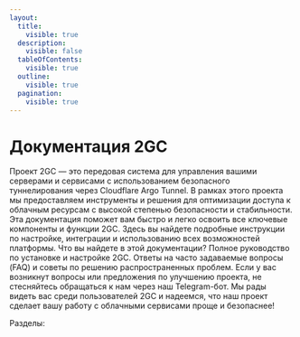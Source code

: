 ```yaml
---
layout:
  title:
    visible: true
  description:
    visible: false
  tableOfContents:
    visible: true
  outline:
    visible: true
  pagination:
    visible: true
---
```


# Документация 2GC

Проект 2GC — это передовая система для управления вашими серверами и сервисами с использованием безопасного туннелирования через Cloudflare Argo Tunnel. В рамках этого проекта мы предоставляем инструменты и решения для оптимизации доступа к облачным ресурсам с высокой степенью безопасности и стабильности. Эта документация поможет вам быстро и легко освоить все ключевые компоненты и функции 2GC. Здесь вы найдете подробные инструкции по настройке, интеграции и использованию всех возможностей платформы. Что вы найдете в этой документации? Полное руководство по установке и настройке 2GC. Ответы на часто задаваемые вопросы (FAQ) и советы по решению распространенных проблем. Если у вас возникнут вопросы или предложения по улучшению проекта, не стесняйтесь обращаться к нам через наш Telegram-бот. Мы рады видеть вас среди пользователей 2GC и надеемся, что наш проект сделает вашу работу с облачными сервисами проще и безопаснее!

Разделы:
